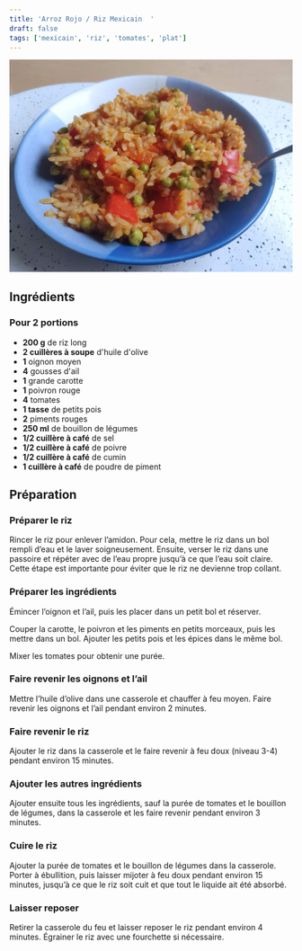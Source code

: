 ```yaml
---
title: 'Arroz Rojo / Riz Mexicain  '
draft: false
tags: ['mexicain', 'riz', 'tomates', 'plat']
---
```



![](../images/arroz-rojo.jpg)

<!-- section -->
## Ingrédients
### Pour 2 portions  

- **200 g** de riz long  
- **2 cuillères à soupe** d'huile d'olive  
- **1** oignon moyen  
- **4** gousses d'ail  
- **1** grande carotte  
- **1** poivron rouge  
- **4** tomates  
- **1 tasse** de petits pois  
- **2** piments rouges  
- **250 ml** de bouillon de légumes  
- **1/2 cuillère à café** de sel  
- **1/2 cuillère à café** de poivre  
- **1/2 cuillère à café** de cumin  
- **1 cuillère à café** de poudre de piment  

<!-- section -->
## Préparation  

### Préparer le riz  

Rincer le riz pour enlever l’amidon. Pour cela, mettre le riz dans un bol rempli d’eau et le laver soigneusement. Ensuite, verser le riz dans une passoire et répéter avec de l’eau propre jusqu’à ce que l’eau soit claire. Cette étape est importante pour éviter que le riz ne devienne trop collant.  

### Préparer les ingrédients  

Émincer l’oignon et l’ail, puis les placer dans un petit bol et réserver.  

Couper la carotte, le poivron et les piments en petits morceaux, puis les mettre dans un bol. Ajouter les petits pois et les épices dans le même bol.  

Mixer les tomates pour obtenir une purée.  

### Faire revenir les oignons et l’ail  

Mettre l’huile d’olive dans une casserole et chauffer à feu moyen. Faire revenir les oignons et l’ail pendant environ 2 minutes.  

### Faire revenir le riz  

Ajouter le riz dans la casserole et le faire revenir à feu doux (niveau 3-4) pendant environ 15 minutes.  

### Ajouter les autres ingrédients  

Ajouter ensuite tous les ingrédients, sauf la purée de tomates et le bouillon de légumes, dans la casserole et les faire revenir pendant environ 3 minutes.  

### Cuire le riz  

Ajouter la purée de tomates et le bouillon de légumes dans la casserole. Porter à ébullition, puis laisser mijoter à feu doux pendant environ 15 minutes, jusqu’à ce que le riz soit cuit et que tout le liquide ait été absorbé.  

### Laisser reposer  

Retirer la casserole du feu et laisser reposer le riz pendant environ 4 minutes. Égrainer le riz avec une fourchette si nécessaire.  
